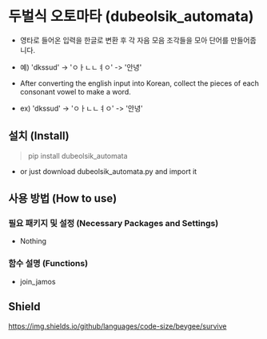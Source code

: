 # 두벌식 오토마타 (dubeolsik_automata)
- 영타로 들어온 입력을 한글로 변환 후 각 자음 모음 조각들을 모아 단어를 만들어줍니다. 
- 예) 'dkssud' -> 'ㅇㅏㄴㄴㅕㅇ' -> '안녕'

- After converting the english input into Korean, collect the pieces of each consonant vowel to make a word. 
- ex) 'dkssud' -> 'ㅇㅏㄴㄴㅕㅇ' -> '안녕'

## 설치 (Install)
> pip install dubeolsik_automata
- or just download dubeolsik_automata.py and import it

## 사용 방법 (How to use)
### 필요 패키지 및 설정 (Necessary Packages and Settings)
- Nothing

### 함수 설명 (Functions)
- join_jamos

## Shield
https://img.shields.io/github/languages/code-size/beygee/survive
